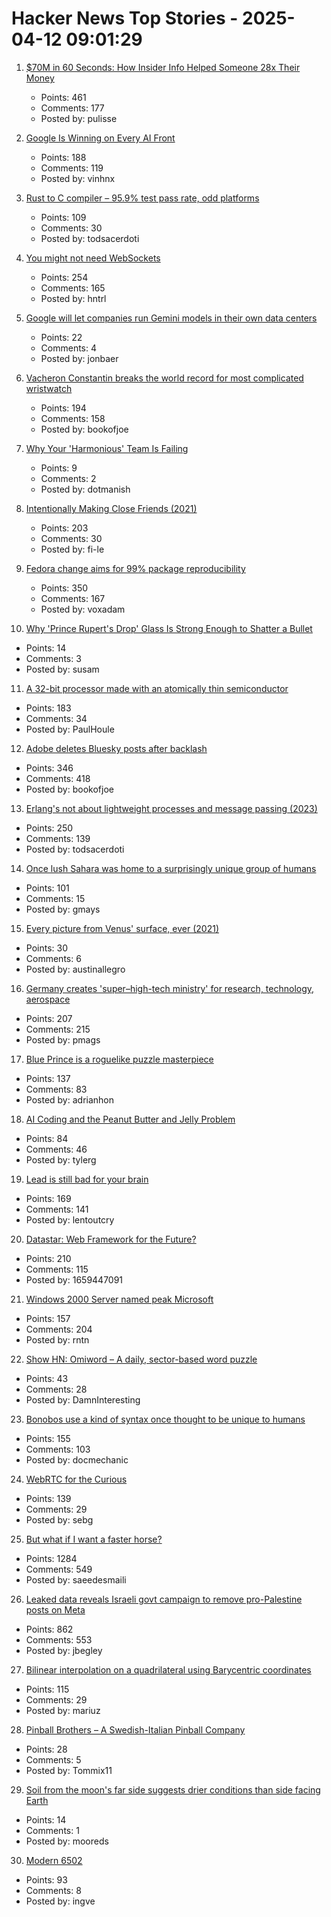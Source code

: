 # Hacker News Top Stories - 2025-04-12 09:01:29

1. [$70M in 60 Seconds: How Insider Info Helped Someone 28x Their Money](https://data-and-politics.ghost.io/70-million-in-60-seconds-how-insider-information-helped-someone-28x-their-money/)
   - Points: 461
   - Comments: 177
   - Posted by: pulisse

2. [Google Is Winning on Every AI Front](https://www.thealgorithmicbridge.com/p/google-is-winning-on-every-ai-front)
   - Points: 188
   - Comments: 119
   - Posted by: vinhnx

3. [Rust to C compiler – 95.9% test pass rate, odd platforms](https://fractalfir.github.io/generated_html/cg_clr_odd_platforms.html)
   - Points: 109
   - Comments: 30
   - Posted by: todsacerdoti

4. [You might not need WebSockets](https://hntrl.io/posts/you-dont-need-websockets/)
   - Points: 254
   - Comments: 165
   - Posted by: hntrl

5. [Google will let companies run Gemini models in their own data centers](https://www.cnbc.com/2025/04/09/google-will-let-companies-run-gemini-models-in-their-own-data-centers.html)
   - Points: 22
   - Comments: 4
   - Posted by: jonbaer

6. [Vacheron Constantin breaks the world record for most complicated wristwatch](https://www.hodinkee.com/articles/introducing-vacheron-constantin-les-cabinotiers-solaria)
   - Points: 194
   - Comments: 158
   - Posted by: bookofjoe

7. [Why Your 'Harmonious' Team Is Failing](https://terriblesoftware.org/2025/03/12/why-your-harmonious-team-is-actually-failing/)
   - Points: 9
   - Comments: 2
   - Posted by: dotmanish

8. [Intentionally Making Close Friends (2021)](https://www.neelnanda.io/blog/43-making-friends)
   - Points: 203
   - Comments: 30
   - Posted by: fi-le

9. [Fedora change aims for 99% package reproducibility](https://lwn.net/Articles/1014979/)
   - Points: 350
   - Comments: 167
   - Posted by: voxadam

10. [Why 'Prince Rupert's Drop' Glass Is Strong Enough to Shatter a Bullet](https://www.popularmechanics.com/science/a40008994/why-the-prince-ruperts-drop-is-so-strong/)
   - Points: 14
   - Comments: 3
   - Posted by: susam

11. [A 32-bit processor made with an atomically thin semiconductor](https://arstechnica.com/science/2025/04/researchers-build-a-risc-v-processor-using-a-2d-semiconductor/)
   - Points: 183
   - Comments: 34
   - Posted by: PaulHoule

12. [Adobe deletes Bluesky posts after backlash](https://petapixel.com/2025/04/10/adobe-deletes-bluesky-posts-after-furious-backlash/)
   - Points: 346
   - Comments: 418
   - Posted by: bookofjoe

13. [Erlang's not about lightweight processes and message passing (2023)](https://stevana.github.io/erlangs_not_about_lightweight_processes_and_message_passing.html)
   - Points: 250
   - Comments: 139
   - Posted by: todsacerdoti

14. [Once lush Sahara was home to a surprisingly unique group of humans](https://www.sciencealert.com/once-lush-sahara-was-home-to-a-surprisingly-unique-group-of-humans)
   - Points: 101
   - Comments: 15
   - Posted by: gmays

15. [Every picture from Venus' surface, ever (2021)](https://www.planetary.org/articles/every-picture-from-venus-surface-ever)
   - Points: 30
   - Comments: 6
   - Posted by: austinallegro

16. [Germany creates 'super–high-tech ministry' for research, technology, aerospace](https://www.science.org/content/article/germany-creates-super-high-tech-ministry-research-technology-and-aerospace)
   - Points: 207
   - Comments: 215
   - Posted by: pmags

17. [Blue Prince is a roguelike puzzle masterpiece](https://mssv.net/2025/04/07/a-puzzle-designer-on-blue-prince-a-roguelike-puzzle-masterpiece/)
   - Points: 137
   - Comments: 83
   - Posted by: adrianhon

18. [AI Coding and the Peanut Butter and Jelly Problem](https://iamcharliegraham.substack.com/p/ai-coding-and-the-peanut-butter-and)
   - Points: 84
   - Comments: 46
   - Posted by: tylerg

19. [Lead is still bad for your brain](https://neurofrontiers.blog/why-lead-is-still-bad-for-your-brain/)
   - Points: 169
   - Comments: 141
   - Posted by: lentoutcry

20. [Datastar: Web Framework for the Future?](https://chrismalek.me/posts/data-star-first-impressions/)
   - Points: 210
   - Comments: 115
   - Posted by: 1659447091

21. [Windows 2000 Server named peak Microsoft](https://www.theregister.com/2025/04/11/windows_2000_best_microsoft/)
   - Points: 157
   - Comments: 204
   - Posted by: rntn

22. [Show HN: Omiword – A daily, sector-based word puzzle](https://www.omiword.com/)
   - Points: 43
   - Comments: 28
   - Posted by: DamnInteresting

23. [Bonobos use a kind of syntax once thought to be unique to humans](https://www.newscientist.com/article/2474993-bonobos-use-a-kind-of-syntax-once-thought-to-be-unique-to-humans/)
   - Points: 155
   - Comments: 103
   - Posted by: docmechanic

24. [WebRTC for the Curious](https://webrtcforthecurious.com)
   - Points: 139
   - Comments: 29
   - Posted by: sebg

25. [But what if I want a faster horse?](https://rakhim.exotext.com/but-what-if-i-really-want-a-faster-horse)
   - Points: 1284
   - Comments: 549
   - Posted by: saeedesmaili

26. [Leaked data reveals Israeli govt campaign to remove pro-Palestine posts on Meta](https://www.dropsitenews.com/p/leaked-data-israeli-censorship-meta)
   - Points: 862
   - Comments: 553
   - Posted by: jbegley

27. [Bilinear interpolation on a quadrilateral using Barycentric coordinates](https://gpuopen.com/learn/bilinear-interpolation-quadrilateral-barycentric-coordinates/)
   - Points: 115
   - Comments: 29
   - Posted by: mariuz

28. [Pinball Brothers – A Swedish-Italian Pinball Company](https://www.pinballbrothers.com/)
   - Points: 28
   - Comments: 5
   - Posted by: Tommix11

29. [Soil from the moon's far side suggests drier conditions than side facing Earth](https://apnews.com/article/moon-far-side-near-side-water-18081418600ea93bac69ac6af86a761b)
   - Points: 14
   - Comments: 1
   - Posted by: mooreds

30. [Modern 6502](https://www.mikekohn.net/micro/modern_6502.php)
   - Points: 93
   - Comments: 8
   - Posted by: ingve

